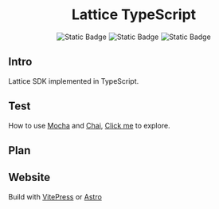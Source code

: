 <h1 align="center">Lattice TypeScript</h1>
<div style="display:flex; justify-content:center; align-items: center; gap: 5px">
    <img alt="Static Badge" src="https://img.shields.io/badge/TypeScript-blue">
    <img alt="Static Badge" src="https://img.shields.io/badge/npm-v10.2.3-orange">
    <img alt="Static Badge" src="https://img.shields.io/badge/Node.js-v18.19.0-green">
</div>

## Intro
Lattice SDK implemented in TypeScript.

## Test
How to use [Mocha](https://github.com/mochajs/mocha) and [Chai](https://github.com/chaijs/chai), [Click me](https://www.testim.io/blog/mocha-for-typescript-testing/) to explore.



## Plan


## Website
Build with [VitePress](https://vitepress.dev/) or [Astro](https://astro.build/) 
